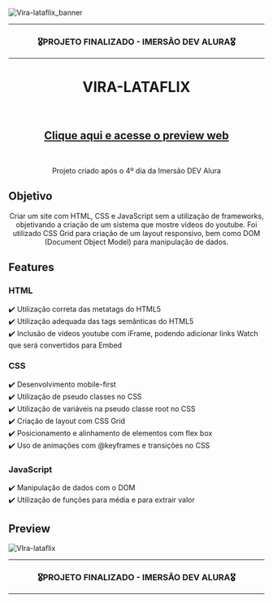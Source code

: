 ![Vira-lataflix_banner](https://user-images.githubusercontent.com/68918326/157784258-f3a14645-8d67-4e71-89d4-38559ae545e9.PNG)

<hr>
<h3 align="center">🎖️PROJETO FINALIZADO - IMERSÃO DEV ALURA🎖️</h3>
<hr>

<h1 align="center">VIRA-LATAFLIX</h1>
<br>
<h2 align="center"><a href="https://romulo-sobrinho.github.io/Vira-lataflix/" target="__blank">Clique aqui e acesse o preview web</a></h2>
<br>

<p align="center">Projeto criado após o 4º dia da Imersão DEV Alura</p>


## Objetivo
<p align="center">
  Criar um site com HTML, CSS e JavaScript sem a utilização de frameworks, objetivando a criação de um sistema que mostre vídeos do youtube. Foi utilizado CSS Grid para criação de um layout responsivo, bem como DOM (Document Object Model) para manipulação de dados.
</p>


## Features

  ### HTML
  ✔️ Utilização correta das metatags do HTML5<br>
  ✔️ Utilização adequada das tags semânticas do HTML5 <br>
  ✔️ Inclusão de vídeos youtube com iFrame, podendo adicionar links Watch que será convertidos para Embed<br>
  
  ### CSS
  ✔️ Desenvolvimento mobile-first <br>
  ✔️ Utilização de pseudo classes no CSS <br>
  ✔️ Utilização de variáveis na pseudo classe root no CSS <br>
  ✔️ Criação de layout com CSS Grid <br>
  ✔️ Posicionamento e alinhamento de elementos com flex box <br>
  ✔️ Uso de animações com @keyframes e transições no CSS <br>
  
  ### JavaScript
  ✔️ Manipulação de dados com o DOM <br>
  ✔️ Utilização de funções para média e para extrair valor
  
  
## Preview

![VIra-lataflix](https://user-images.githubusercontent.com/68918326/157784090-c6cbea9b-a926-4ac1-a67e-f866c119b8e7.gif)


<hr>
<h3 align="center">🎖️PROJETO FINALIZADO - IMERSÃO DEV ALURA🎖️</h3>
<hr>
